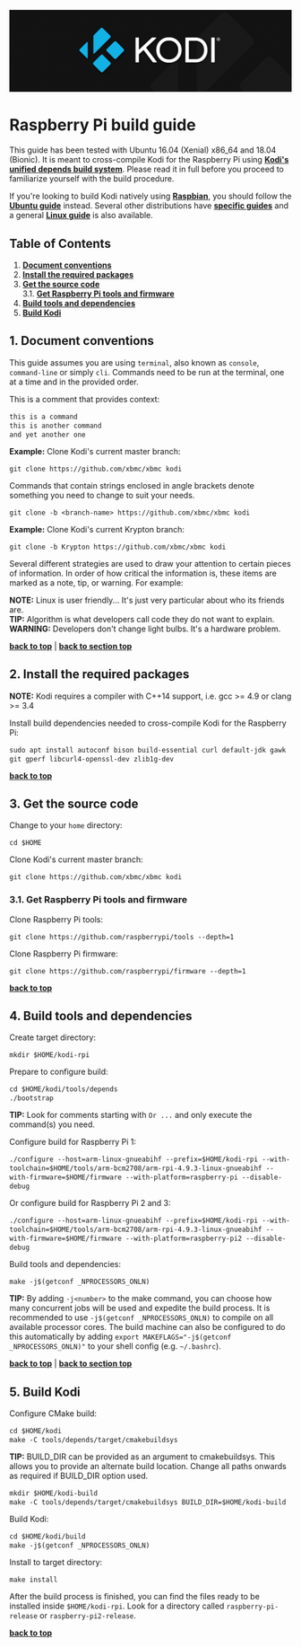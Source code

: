 ![Kodi Logo](resources/banner_slim.png)

# Raspberry Pi build guide
This guide has been tested with Ubuntu 16.04 (Xenial) x86_64 and 18.04 (Bionic). It is meant to cross-compile Kodi for the Raspberry Pi using **[Kodi's unified depends build system](../tools/depends/README.md)**. Please read it in full before you proceed to familiarize yourself with the build procedure.

If you're looking to build Kodi natively using **[Raspbian](https://www.raspberrypi.org/downloads/raspbian/)**, you should follow the **[Ubuntu guide](README.Ubuntu.md)** instead. Several other distributions have **[specific guides](README.md)** and a general **[Linux guide](README.Linux.md)** is also available.

## Table of Contents
1. **[Document conventions](#1-document-conventions)**
2. **[Install the required packages](#2-install-the-required-packages)**
3. **[Get the source code](#3-get-the-source-code)**  
  3.1. **[Get Raspberry Pi tools and firmware](#31-get-raspberry-pi-tools-and-firmware)**
4. **[Build tools and dependencies](#4-build-tools-and-dependencies)**
5. **[Build Kodi](#5-build-kodi)**

## 1. Document conventions
This guide assumes you are using `terminal`, also known as `console`, `command-line` or simply `cli`. Commands need to be run at the terminal, one at a time and in the provided order.

This is a comment that provides context:
```
this is a command
this is another command
and yet another one
```

**Example:** Clone Kodi's current master branch:
```
git clone https://github.com/xbmc/xbmc kodi
```

Commands that contain strings enclosed in angle brackets denote something you need to change to suit your needs.
```
git clone -b <branch-name> https://github.com/xbmc/xbmc kodi
```

**Example:** Clone Kodi's current Krypton branch:
```
git clone -b Krypton https://github.com/xbmc/xbmc kodi
```

Several different strategies are used to draw your attention to certain pieces of information. In order of how critical the information is, these items are marked as a note, tip, or warning. For example:
 
**NOTE:** Linux is user friendly... It's just very particular about who its friends are.  
**TIP:** Algorithm is what developers call code they do not want to explain.  
**WARNING:** Developers don't change light bulbs. It's a hardware problem.

**[back to top](#table-of-contents)** | **[back to section top](#1-document-conventions)**

## 2. Install the required packages
**NOTE:** Kodi requires a compiler with C++14 support, i.e. gcc >= 4.9 or clang >= 3.4

Install build dependencies needed to cross-compile Kodi for the Raspberry Pi:
```
sudo apt install autoconf bison build-essential curl default-jdk gawk git gperf libcurl4-openssl-dev zlib1g-dev
```

**[back to top](#table-of-contents)**

## 3. Get the source code
Change to your `home` directory:
```
cd $HOME
```

Clone Kodi's current master branch:
```
git clone https://github.com/xbmc/xbmc kodi
```

### 3.1. Get Raspberry Pi tools and firmware
Clone Raspberry Pi tools:
```
git clone https://github.com/raspberrypi/tools --depth=1
```

Clone Raspberry Pi firmware:
```
git clone https://github.com/raspberrypi/firmware --depth=1
```

**[back to top](#table-of-contents)**

## 4. Build tools and dependencies
Create target directory:
```
mkdir $HOME/kodi-rpi
```

Prepare to configure build:
```
cd $HOME/kodi/tools/depends
./bootstrap
```

**TIP:** Look for comments starting with `Or ...` and only execute the command(s) you need.

Configure build for Raspberry Pi 1:
```
./configure --host=arm-linux-gnueabihf --prefix=$HOME/kodi-rpi --with-toolchain=$HOME/tools/arm-bcm2708/arm-rpi-4.9.3-linux-gnueabihf --with-firmware=$HOME/firmware --with-platform=raspberry-pi --disable-debug
```

Or configure build for Raspberry Pi 2 and 3:
```
./configure --host=arm-linux-gnueabihf --prefix=$HOME/kodi-rpi --with-toolchain=$HOME/tools/arm-bcm2708/arm-rpi-4.9.3-linux-gnueabihf --with-firmware=$HOME/firmware --with-platform=raspberry-pi2 --disable-debug
```

Build tools and dependencies:
```
make -j$(getconf _NPROCESSORS_ONLN)
```

**TIP:** By adding `-j<number>` to the make command, you can choose how many concurrent jobs will be used and expedite the build process. It is recommended to use `-j$(getconf _NPROCESSORS_ONLN)` to compile on all available processor cores. The build machine can also be configured to do this automatically by adding `export MAKEFLAGS="-j$(getconf _NPROCESSORS_ONLN)"` to your shell config (e.g. `~/.bashrc`).

**[back to top](#table-of-contents)** | **[back to section top](#4-build-tools-and-dependencies)**

## 5. Build Kodi
Configure CMake build:
```
cd $HOME/kodi
make -C tools/depends/target/cmakebuildsys
```

**TIP:** BUILD_DIR can be provided as an argument to cmakebuildsys. This allows you to provide an alternate build location. Change all paths onwards as required if BUILD_DIR option used.
```
mkdir $HOME/kodi-build
make -C tools/depends/target/cmakebuildsys BUILD_DIR=$HOME/kodi-build
```

Build Kodi:
```
cd $HOME/kodi/build
make -j$(getconf _NPROCESSORS_ONLN)
```

Install to target directory:
```
make install
```

After the build process is finished, you can find the files ready to be installed inside `$HOME/kodi-rpi`. Look for a directory called `raspberry-pi-release` or `raspberry-pi2-release`.

**[back to top](#table-of-contents)**


